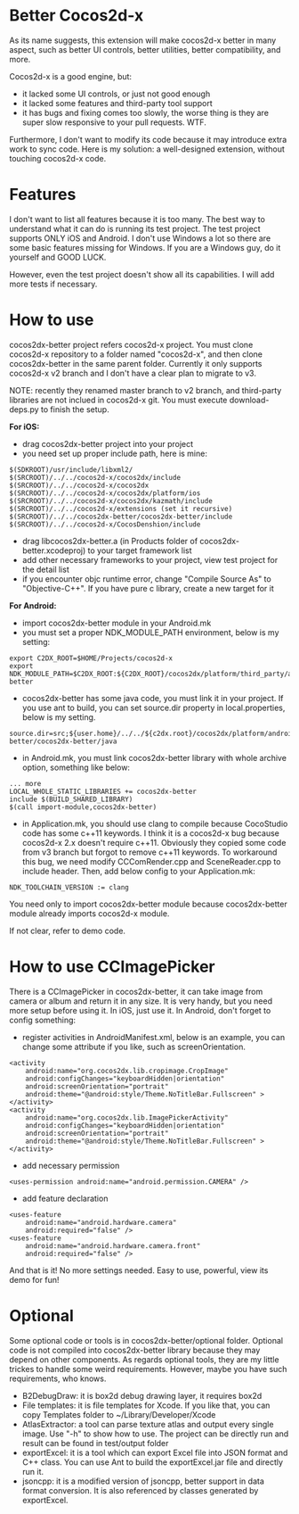 Better Cocos2d-x
===============
As its name suggests, this
extension will make cocos2d-x better in many aspect, such as better UI controls, better utilities, better compatibility, and more. 

Cocos2d-x is a good engine, but:
* it lacked some UI controls, or just not good enough
* it lacked some features and third-party tool support
* it has bugs and fixing comes too slowly, the worse thing is they are super slow responsive to your pull requests. WTF. 

Furthermore, I don't want to modify its code because it may introduce extra work to sync code. Here is my solution: a well-designed extension, without touching cocos2d-x code.

Features
===========
I don't want to list all features because it is too many. The best way to understand what it can do is running its test project. The test project supports ONLY iOS and Android. I don't use Windows a lot so there are some basic features missing for Windows. If you are a Windows guy, do it yourself and GOOD LUCK.

However, even the test project doesn't show all its capabilities. I will add more tests if necessary.

How to use
===========
cocos2dx-better project refers cocos2d-x project. You must clone cocos2d-x repository to a folder named "cocos2d-x", 
and then clone cocos2dx-better in the same parent folder. Currently it only supports cocos2d-x v2 branch and I don't have a clear plan to migrate to v3.

NOTE: recently they renamed master branch to v2 branch, and third-party libraries are not inclued in cocos2d-x git. You must execute download-deps.py to finish the setup.

<b>For iOS:</b>
* drag cocos2dx-better project into your project
* you need set up proper include path, here is mine:

```
$(SDKROOT)/usr/include/libxml2/
$(SRCROOT)/../../cocos2d-x/cocos2dx/include
$(SRCROOT)/../../cocos2d-x/cocos2dx
$(SRCROOT)/../../cocos2d-x/cocos2dx/platform/ios
$(SRCROOT)/../../cocos2d-x/cocos2dx/kazmath/include
$(SRCROOT)/../../cocos2d-x/extensions (set it recursive)
$(SRCROOT)/../../cocos2dx-better/cocos2dx-better/include 
$(SRCROOT)/../../cocos2d-x/CocosDenshion/include
```

* drag libcocos2dx-better.a (in Products folder of cocos2dx-better.xcodeproj) to your target framework list
* add other necessary frameworks to your project, view test project for the detail list
* if you encounter objc runtime error, change "Compile Source As" to "Objective-C++". If you have pure c library, create a new target for it

<b>For Android:</b>
* import cocos2dx-better module in your Android.mk
* you must set a proper NDK_MODULE_PATH environment, below is my setting:

```
export C2DX_ROOT=$HOME/Projects/cocos2d-x
export NDK_MODULE_PATH=$C2DX_ROOT:${C2DX_ROOT}/cocos2dx/platform/third_party/android/prebuilt:$HOME/Projects/cocos2dx-better
```

* cocos2dx-better has some java code, you must link it in your project. If you use ant to build, you can set source.dir property in local.properties, below is my setting.

```
source.dir=src;${user.home}/../../${c2dx.root}/cocos2dx/platform/android/java/src;${user.home}/../../${c2dx.root}/../cocos2dx-better/cocos2dx-better/java
```

* in Android.mk, you must link cocos2dx-better library with whole archive option, something like below:

```
... more
LOCAL_WHOLE_STATIC_LIBRARIES += cocos2dx-better
include $(BUILD_SHARED_LIBRARY)
$(call import-module,cocos2dx-better)
```

* in Application.mk, you should use clang to compile because CocoStudio code has some c++11 keywords. I think it is a cocos2d-x bug because cocos2d-x 2.x doesn't require c++11. Obviously they copied some code from v3 branch but forgot to remove c++11 keywords. To workaround this bug, we need modify CCComRender.cpp and SceneReader.cpp to include <algorithm> header. Then, add below config to your Application.mk:

```
NDK_TOOLCHAIN_VERSION := clang
```

You need only to import cocos2dx-better module because cocos2dx-better module already imports cocos2d-x module.

If not clear, refer to demo code.

How to use CCImagePicker
==========================
There is a CCImagePicker in cocos2dx-better, it can take image from camera or album and return it in any size. It is very handy, but you need more setup before using it. In iOS, just use it. In Android, don't forget to config something:
* register activities in AndroidManifest.xml, below is an example, you can change some attribute if you like, such as screenOrientation.

```
<activity
    android:name="org.cocos2dx.lib.cropimage.CropImage"
    android:configChanges="keyboardHidden|orientation"
    android:screenOrientation="portrait"
    android:theme="@android:style/Theme.NoTitleBar.Fullscreen" >
</activity>
<activity
    android:name="org.cocos2dx.lib.ImagePickerActivity"
    android:configChanges="keyboardHidden|orientation"
    android:screenOrientation="portrait"
    android:theme="@android:style/Theme.NoTitleBar.Fullscreen" >
</activity>
```

* add necessary permission

```
<uses-permission android:name="android.permission.CAMERA" />
```

* add feature declaration

```
<uses-feature
    android:name="android.hardware.camera"
    android:required="false" />
<uses-feature
    android:name="android.hardware.camera.front"
    android:required="false" />
```

And that is it! No more settings needed. Easy to use, powerful, view its demo for fun!

Optional
==================
Some optional code or tools is in cocos2dx-better/optional folder. Optional code is not compiled into cocos2dx-better library because they may depend on other components. As regards optional tools, they are my little trickes to handle some weird requirements. However, maybe you have such requirements, who knows.

* B2DebugDraw: it is box2d debug drawing layer, it requires box2d
* File templates: it is file templates for Xcode. If you like that, you can copy Templates folder to ~/Library/Developer/Xcode
* AtlasExtractor: a tool can parse texture atlas and output every single image. Use "-h" to show how to use. The project can be directly run and result can be found in test/output folder
* exportExcel: it is a tool which can export Excel file into JSON format and C++ class. You can use Ant to build the exportExcel.jar file and directly run it.
* jsoncpp: it is a modified version of jsoncpp, better support in data format conversion. It is also referenced by classes generated by exportExcel.

